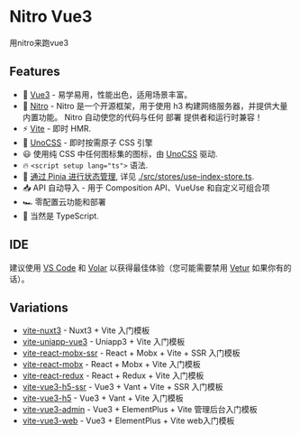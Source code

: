 # Nitro Vue3

用nitro来跑vue3

## Features

- 💚 [Vue3](https://cn.vuejs.org/) - 易学易用，性能出色，适用场景丰富。
- 💚 [Nitro](https://nitro.build/guide) - Nitro 是一个开源框架，用于使用 h3 构建网络服务器，并提供大量内置功能。 Nitro 自动使您的代码与任何 部署 提供者和运行时兼容！
- ⚡️ [Vite](https://cn.vitejs.dev/) - 即时 HMR.
- 🎨 [UnoCSS](https://github.com/unocss/unocss) - 即时按需原子 CSS 引擎
- 😃 使用纯 CSS 中任何图标集的图标，由 [UnoCSS](https://github.com/unocss/unocss) 驱动.
- 🔥 `<script setup lang="ts">` 语法.
- 🍍 [通过 Pinia 进行状态管理](https://github.com/vuejs/pinia), 详见 [./src/stores/use-index-store.ts](./src/stores/use-index-store.ts).
- 📥 API 自动导入 - 用于 Composition API、VueUse 和自定义可组合项
- 🏎 零配置云功能和部署
- 🦾 当然是 TypeScript.

## IDE

建议使用 [VS Code](https://code.visualstudio.com/) 和 [Volar](https://github.com/vuejs/language-tools) 以获得最佳体验（您可能需要禁用 [Vetur](https://vuejs.github.io/vetur/) 如果你有的话）。

## Variations

- [vite-nuxt3](https://github.com/lincenying/vite-nuxt3) - Nuxt3 + Vite 入门模板
- [vite-uniapp-vue3](https://github.com/lincenying/vite-uniapp-vue3) - Uniapp3 + Vite 入门模板
- [vite-react-mobx-ssr](https://github.com/lincenying/vite-react-mobx-ssr) - React + Mobx + Vite + SSR 入门模板
- [vite-react-mobx](https://github.com/lincenying/vite-react-mobx) - React + Mobx + Vite 入门模板
- [vite-react-redux](https://github.com/lincenying/vite-react-redux) - React + Redux + Vite 入门模板
- [vite-vue3-h5-ssr](https://github.com/lincenying/vite-vue3-h5-ssr) - Vue3 + Vant + Vite + SSR 入门模板
- [vite-vue3-h5](https://github.com/lincenying/vite-vue3-h5) - Vue3 + Vant + Vite 入门模板
- [vite-vue3-admin](https://github.com/lincenying/vite-vue3-admin) - Vue3 + ElementPlus + Vite 管理后台入门模板
- [vite-vue3-web](https://github.com/lincenying/vite-vue3-web) - Vue3 + ElementPlus + Vite web入门模板
